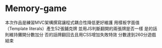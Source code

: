 # Memory-game

本次作品是練習MVC架構撰寫讓程式耦合性降低更好維護
用樣板字面值（Template literals）產生52張鋪克牌
並用JS判斷翻開的兩張牌是否一樣
是的話則維持攤開分數加分
否的話牌翻回去且用CSS增加失敗特效
分數達到260分遊戲結束
